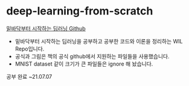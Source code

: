 # deep-learning-from-scratch

[밑바닥부터 시작하는 딥러닝 Github](https://github.com/WegraLee/deep-learning-from-scratch)

  - 밑바닥부터 시작하는 딥러닝을 공부하고 공부한 코드와 이론을 정리하는 WIL Repo입니다.  
  - 공식과 그림은 책의 공식 github에서 지원하는 파일들을 사용했습니다.  
  - MNIST dataset 같이 크기가 큰 파일들은 ignore 해 놨습니다.

공부 완료 ~21.07.07

